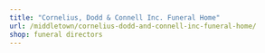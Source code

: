 ```yaml
---
title: "Cornelius, Dodd & Connell Inc. Funeral Home"
url: /middletown/cornelius-dodd-and-connell-inc-funeral-home/
shop: funeral directors
---
```

